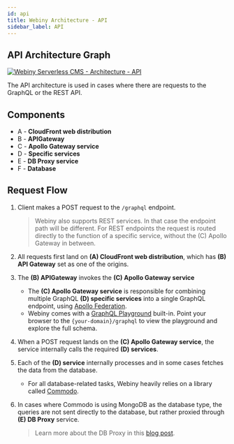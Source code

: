 ```yaml
---
id: api
title: Webiny Architecture - API
sidebar_label: API
---
```


## API Architecture Graph

[![Webiny Serverless CMS - Architecture - API](/img/deep-dive/architecture/webiny-architecture-api.png)](/img/deep-dive/architecture/webiny-architecture-api.png)

The API architecture is used in cases where there are requests to the GraphQL or the REST API.

## Components

- A - **CloudFront web distribution**
- B - **APIGateway**
- C - **Apollo Gateway service**
- D - **Specific services**
- E - **DB Proxy service**
- F - **Database**

## Request Flow

1. Client makes a POST request to the `/graphql` endpoint.

   > Webiny also supports REST services. In that case the endpoint path will be different. For REST endpoints the request is routed directly to the function of a specific service, without the (C) Apollo Gateway in between.

2. All requests first land on **(A) CloudFront web distribution**, which has **(B) API Gateway** set as one of the origins.

3. The **(B) APIGateway** invokes the **(C) Apollo Gateway service**

   - The **(C) Apollo Gateway service** is responsible for combining multiple GraphQL **(D) specific services** into a single GraphQL endpoint, using [Apollo Federation](https://www.apollographql.com/docs/apollo-server/federation/introduction/).
   - Webiny comes with a [GraphQL Playground](https://github.com/prisma-labs/graphql-playground) built-in. Point your browser to the `{your-domain}/graphql` to view the playground and explore the full schema.

4. When a POST request lands on the **(C) Apollo Gateway service**, the service internally calls the required **(D) services**.
5. Each of the **(D) service** internally processes and in some cases fetches the data from the database.
   - For all database-related tasks, Webiny heavily relies on a library called [Commodo](/docs/api-development/commodo/introduction).
6. In cases where Commodo is using MongoDB as the database type, the queries are not sent directly to the database, but rather proxied through **(E) DB Proxy** service.
   > Learn more about the DB Proxy in this [blog post](https://blog.webiny.com/using-aws-lambda-to-create-a-mongodb-connection-proxy-2bb53c4a0af4).
